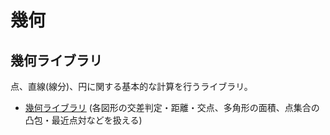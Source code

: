 # 幾何

## 幾何ライブラリ
点、直線(線分)、円に関する基本的な計算を行うライブラリ。

- [幾何ライブラリ](https://github.com/tokusakurai/geometry/blob/main/Geometry.cpp) (各図形の交差判定・距離・交点、多角形の面積、点集合の凸包・最近点対などを扱える)
